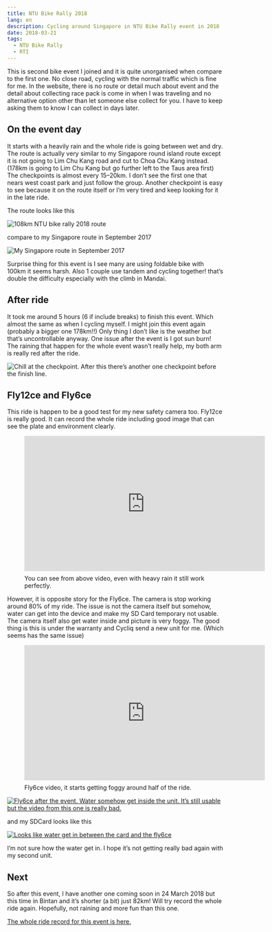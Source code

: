 ```yaml
---
title: NTU Bike Rally 2018
lang: en
description: Cycling around Singapore in NTU Bike Rally event in 2018
date: 2018-03-21
tags:
  - NTU Bike Rally
  - RTI
---
```


This is second bike event I joined and it is quite unorganised when compare to the first one. No close road, cycling with the normal traffic which is fine for me. In the website, there is no route or detail much about event and the detail about collecting race pack is come in when I was traveling and no alternative option other than let someone else collect for you. I have to keep asking them to know I can collect in days later.

## On the event day

It starts with a heavily rain and the whole ride is going between wet and dry. The route is actually very similar to my Singapore round island route except it is not going to Lim Chu Kang road and cut to Choa Chu Kang instead. (178km is going to Lim Chu Kang but go further left to the Taus area first) The checkpoints is almost every 15–20km. I don’t see the first one that nears west coast park and just follow the group. Another checkpoint is easy to see because it on the route itself or I’m very tired and keep looking for it in the late ride.

The route looks like this

![108km NTU bike rally 2018 route](ntu-bike-rally-2018-route.png)

compare to my Singapore route in September 2017

![My Singapore route in September 2017](singapore-round-island-route.png)

Surprise thing for this event is I see many are using foldable bike with 100km it seems harsh. Also 1 couple use tandem and cycling together! that’s double the difficulty especially with the climb in Mandai.

## After ride

It took me around 5 hours (6 if include breaks) to finish this event. Which almost the same as when I cycling myself. I might join this event again (probably a bigger one 178km!!) Only thing I don’t like is the weather but that’s uncontrollable anyway. One issue after the event is I got sun burn! The raining that happen for the whole event wasn’t really help, my both arm is really red after the ride.

![Chill at the checkpoint. After this there’s another one checkpoint before the finish line.](changi-checkpoint-brake.jpg)

## Fly12ce and Fly6ce

This ride is happen to be a good test for my new safety camera too. Fly12ce is really good. It can record the whole ride including good image that can see the plate and environment clearly.

<figure style="display: flex; flex-direction: column">
  <iframe width="560" height="315" src="https://www.youtube-nocookie.com/embed/hp7bXJghwF4" frameborder="0" allow="accelerometer; autoplay; clipboard-write; encrypted-media; gyroscope; picture-in-picture" allowfullscreen style="margin-bottom: 0.5rem; border:"></iframe>
  <figcaption>You can see from above video, even with heavy rain it still work perfectly.</figcaption>
</figure>

However, it is opposite story for the Fly6ce. The camera is stop working around 80% of my ride. The issue is not the camera itself but somehow, water can get into the device and make my SD Card temporary not usable. The camera itself also get water inside and picture is very foggy. The good thing is this is under the warranty and Cycliq send a new unit for me. (Which seems has the same issue)

<figure style="display: flex; flex-direction: column">
  <iframe width="560" height="315" src="https://www.youtube-nocookie.com/embed/EfXnQ5Zjo2s" frameborder="0" allow="accelerometer; autoplay; clipboard-write; encrypted-media; gyroscope; picture-in-picture" allowfullscreen style="margin-bottom: 0.5rem; border:"></iframe>
  <figcaption>Fly6ce video, it starts getting foggy around half of the ride.</figcaption>
</figure>

[![Fly6ce after the event. Water somehow get inside the unit. It’s still usable but the video from this one is really bad.](fly6ce-after-small.jpg)](fly6ce-after.jpg)

and my SDCard looks like this

[![Looks like water get in between the card and the fly6ce](sdcard-small.jpg)](sdcard.jpg)

I’m not sure how the water get in. I hope it’s not getting really bad again with my second unit.

## Next

So after this event, I have another one coming soon in 24 March 2018 but this time in Bintan and it’s shorter (a bit) just 82km! Will try record the whole ride again. Hopefully, not raining and more fun than this one.

[The whole ride record for this event is here.](https://www.strava.com/activities/1444877464)
